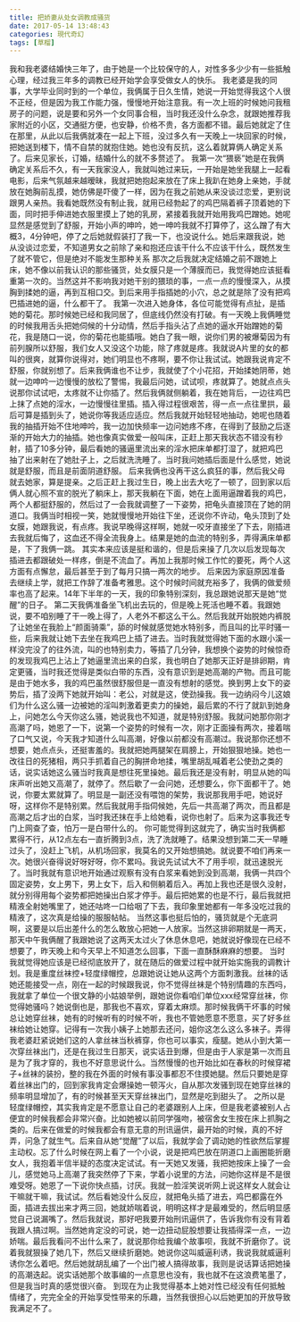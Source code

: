 ```yaml
---
title: 把娇妻从处女调教成骚货
date: 2017-05-14 13:48:43
categories: 現代奇幻
tags: [草榴]
---
```

我和我老婆结婚快三年了，由于她是一个比较保守的人，对性多多少少有一些抵触心理，经过我三年多的调教已经开始学会享受做女人的快乐。
我老婆是我的同事，大学毕业同时到的一个单位，我俩属于日久生情，她说一开始觉得我这个人很不正经，但是因为我工作能力强，慢慢地开始注意我。有一次上班的时候她问我租房子的问题，说是要和另外一个女同事合租，当时我还没什么杂念，就跟她推荐我家附近的小区，交通挺方便，也安静，价格不贵，各方面都不错。最后她就定了住在那里，从此以后我俩就凑在一起上下班，没过多久有一天晚上一块回家的时候，把她送到楼下，情不自禁的就抱住她。她也没有反抗，这么着就算俩人确定关系了。后来见家长，订婚，结婚什么的就不多赘述了。
我第一次“猥亵”她是在我俩确定关系后不久，有一天我家没人，我就叫她过来玩，一开始是她坐我腿上一起看电影，后来气氛越来越暧昧，我就把她抱起来放在了床上我趴在她身上亲她，手就放在她胸前乱摸，她仿佛是吓傻了一样，因为在我之前她从来没谈过恋爱，更别说跟男人亲热。我看她既然没有制止我，就用已经勃起了的鸡巴隔着裤子顶着她的下面，同时把手伸进她衣服里摸上了她的乳房，紧接着我就开始用我鸡巴蹭她。她呢显然是感觉到了舒服，开始小声的呻吟，她一呻吟我就不打算停了，这么蹭了有大概3，4分钟吧，停了之后她就假装打了我一下，也没说什么。她后来跟我说，她从没谈过恋爱，不知道男女之前除了亲和抱还应该干什么不应该干什么，既然发生了就不管它，但是绝对不能发生那种关系
那次之后我就决定结婚之前不跟她上床，她不像以前我认识的那些骚货，处女膜只是一个薄膜而已，我觉得她应该挺看重第一次的。当然这并不影响我对她干别的猥琐的事，一点一点的慢慢深入，从摸胸到揉她的逼，再到互相口交。到后来用手指插她的小穴，总之就是除了没有把鸡巴插进她的逼，什么都干了。
我第一次进入她身体，各位可能觉得有点扯，是插她的菊花。那时候她已经和我同居了，但底线仍然没有打破。有一天晚上我俩睡觉的时候我用舌头把她伺候的十分动情，然后手指头沾了点她的逼水开始蹭她的菊花，我是随口一说，你的菊花也能插哦。她白了我一眼，说你们男的被爆菊因为有前列腺所以舒服，我们女人又没这个功能，除了疼就是疼。我就说A片里的女的都叫的很爽，就算你说得对，她们明显也不疼啊，要不你让我试试。她跟我说肯定不舒服，你就别想了。后来我俩谁也不让步，我就使了个小花招，开始揉她阴蒂，她就一边呻吟一边慢慢的放松了警惕，我最后问她，试试呗，疼就算了。她就点点头说那你试试吧，太疼就不让你插了。然后我俩就侧躺着，我在她背后，一边往鸡巴上抹了点她的淫水，一边慢慢往里插。插入得过程很艰苦，得一点一点往里拱，最后可算是插到头了，她说你等我适应适应。然后我就开始轻轻地抽动，她呢也随着我的抽插开始不住地呻吟，我一边加快频率一边问她疼不疼，在得到了鼓励之后逐渐的开始大力的抽插。她也像真实做爱一般叫床，正赶上那天我状态不错没有秒射，插了10多分钟，最后看她的骚逼里流出来的淫水把床单都打湿了，就把鸡巴抽了出来射在了她肚子上，之后就洗洗睡了。当时我问她插后面是什么感觉，她说就是舒服，而且是前面阴道舒服。
后来我俩也没再干这么疯狂的事，然后我父母就去她家，算是提亲。之后正赶上我过生日，晚上出去大吃了一顿了，回到家以后俩人就心照不宣的脱光了躺床上，那天我躺在下面，她在上面用逼蹭着我的鸡巴，两个人都挺舒服的，然后过了一会我就调整了一下姿势，把龟头直接顶在了她的阴道口。我俩当时相视一笑，她就慢慢地开始往下坐，还说你不许动，龟头顶到了处女膜，她跟我说，有点疼。我说早晚得这样啊，她就一咬牙直接坐了下去，刚插进去我就后悔了，这血还不得全流我身上。结果是她的血流的特别多，弄得满床单都是，下了我俩一跳。
其实本来应该是挺和谐的，但是后来操了几次以后发现每次插进去都跟破处一样疼，倒是不流血了。再加上我那时候工作忙的要死，两个人这方面有点懈怠，最后甚至于到了每月只搞一两次的地步。
后来因为家庭原因准备去继续上学，就把工作辞了准备考雅思。这个时候时间就充裕多了，我俩的做爱频率也高了起来。14年下半年的一天，我的印象特别深刻，我总跟她说那天是她“觉醒”的日子。
第二天我俩准备坐飞机出去玩的，但是晚上死活也睡不着。我跟她说，要不咱别睡了干一晚上得了，人老外不都这么干么。然后我就开始脱她内裤脱了让她坐在我脸上“颜面骑乘”，舔的时候就感觉她水特别多，而且叫的比平时骚一些，后来我就让她下去坐在我鸡巴上插了进去。当时我就觉得她下面的水跟小溪一样没完没了的往外流，叫的也特别卖力，等插了几分钟，我想换个姿势的时候惊奇的发现我鸡巴上沾上了她逼里流出来的白浆，我也明白了她那天正好是排卵期，肯定更骚，当时我还觉得是类似白带的东西，没有意识到是她高潮的产物。而且可能是由于她水多，我的鸡巴虽然很舒服但是一直没有想射的感觉。换到男上女下的姿势后，插了没两下她就开始叫：老公，对就是这，使劲操我。我一边纳闷今儿这娘们为什么这么骚一边被她的淫叫刺激着更卖力的操她，最后累的不行了就趴到她身上，问她怎么今天你这么骚，她说我也不知道，就是特别舒服。我就问她那你刚才高潮了吗，她恩了一下，说第一个姿势的时候有一次，刚才正面操有两次，接着喘了口气又说，今天我才知道什么叫高潮，好像以前都没有高潮过。我说那你还想不想要，她点点头，还挺害羞的。我就把她两腿架在肩膀上，开始狠狠地操。她也一改往日的死猪相，两只手抓着自己的胸拼命地揉，嘴里胡乱喊着老公使劲之类的话，说实话她这么骚当时我真是想往死里操她。最后我还是没有射，明显从她的叫床声听出她又高潮了，就停了。然后歇了一会问她，还想要么，你下面都干了。她说，你要太累就算了。明显是一副还没有喂饱的架势，我说那我用手吧，她说好呀，这样你不是特别累。然后我就用手指伺候她，先后一共高潮了两次，而且都是高潮之后才出的白浆，当时我还抹在手上给她看，说你也射了。后来为这事我还专门上网查了查，怕万一是白带什么的。
你可能觉得到这就完了，确实当时我俩都累得不行，从12点左右一直折腾到3点，洗了洗就睡了。结果没想到第二天一早睡过头了，没赶上飞机，从机场回家，我莫名的又开始想搞她。就说要不咱们再来一次。她很兴奋得说好呀好呀，你不累吗。我说先试试大不了用手呗，就迅速脱光了。当时我就有意识地开始通过观察有没有白浆来看她到没到高潮，我俩一共四个固定姿势，女上男下，男上女下，后入和侧躺着后入。再加上我也还是很久没射，就分别得用每个姿势都把她操出白浆才停手。最后把她累的也是不行，最后我就把精液全射她嘴里了，她还咕咚一口给咽了下去，我印象里她都有一年多没吃过我的精液了，这次真是给操的服服帖帖。
当然这事也挺后怕的，骚货就是个无底洞啊，这要是以后出差什么的怎么敢放心把她一人放家。当然这排卵期就是一两天，那天中午我俩醒了我跟她说了这两天太过火了休息休息吧，她就说好像现在已经不想要了，昨天晚上和今天早上不知道怎么回事，下面一直酥酥麻麻的想要。
当时我就觉得她应该是已经彻底放开了，就在随后的做爱过程中就开始实施我的调教计划。我是重度丝袜控+轻度绿帽控，总跟她说让她从这两个方面刺激我。丝袜的话她还能接受一点，刚在一起的时候跟我说，你不觉得丝袜是个特别情趣的东西吗，我就拿了单位一个很文静的小姑娘举例，跟她说你看咱们单位xxx经常穿丝袜，你觉得她骚吗？她说倒也是，那我也不喜欢，穿着太麻烦。那时候我俩干坏事的时候总让她穿丝袜，她有的时候听有的时候不听，我也不管她愿意不愿意，买了好多丝袜给她让她穿。记得有一次我小姨子上她那去还问，姐你这怎么这么多袜子。弄得我老婆赶紧说她们这的人拿丝袜当秋裤穿，你也可以事实，瘦腿。她从小到大第一次穿丝袜出门，还是在我过生日那天，说实话丑到爆，但是由于人家是第一次而且是为了我才穿的，我也不好意思说什么。当然慢慢的也开始比如在春秋的时候穿裙子+丝袜的装扮，整的我在外面的时候有事没事都忍不住摸她腿。然后只要她是穿着丝袜出门的，回到家我肯定会爆操她一顿泻火，自从那次发骚到现在她穿丝袜的频率明显增加了，有的时候甚至天天穿丝袜出门，显然是吃到甜头了。
之所以是轻度绿帽控，其实我肯定是不愿意让自己的老婆跟别人上床，但是我老婆被别人占便宜的时候我都会非常兴奋。比如她被以前同学强吻，被宿舍女生按在床上抓胸之类的。后来在做爱的时候我都会有意无意的刑讯逼供，最开始的时候，真的不好弄，问急了就生气。后来自从她“觉醒”了以后，我就学会了调动她的性欲然后掌握主动权。忘了什么时候在网上看了一个小说，说是把鸡巴放在阴道口上画圈能折磨女人，我抱着半信半疑的态度决定试试。有一天她又发骚，我把她按床上操了一会儿，感觉她马上高潮了我突然停了下来，学着小说里的方法，问她你这样是不是很难受呀。她恩了一下说你快点插，讨厌。我就一脸淫笑说听网上说这样女人就会让干嘛就干嘛，我试试。然后看她没什么反应，就把龟头插了进去，鸡巴都露在外面，插进去拔出来才两三回，她就娇喘着说，明明这样才是最难受的，然后明显感觉自己说漏嘴了。然后我就说，那好吧我要开始刑讯逼供了，告诉我你有没有背着我跟人搞过啊。当然她肯定没的可说，她一边扭动屁股想要让我插得深一点，一边娇喘。最后我看问不出什么来了，就说那你给我编个故事呗，我就不折磨你了。说着我就狠操了她几下，然后又继续折磨她。她说你这叫威逼利诱，我说我就威逼利诱你怎么着吧。然后她就胡乱编了一个出门被人搞得故事，我则是说话算话把她操的高潮迭起。说实话她那个故事编的一点意思也没有，我也就不在这浪费笔墨了，但是我当时真的感觉很兴奋。
到现在为止我觉得基本上她对性已经没有任何抵触情绪了，完完全全的开始享受性带来的乐趣，当然我很担心以后她更加的开放导致我满足不了。